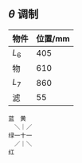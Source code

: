 

## $\theta$ 调制

| 物件  | 位置/mm |
| ----- | ------- |
| $L_6$ | 405     |
| 物    | 610     |
| $L_7$ | 860     |
| 滤    | 55      |

```text
蓝　黄
　＼｜／
绿一十一
　／｜＼
红
```